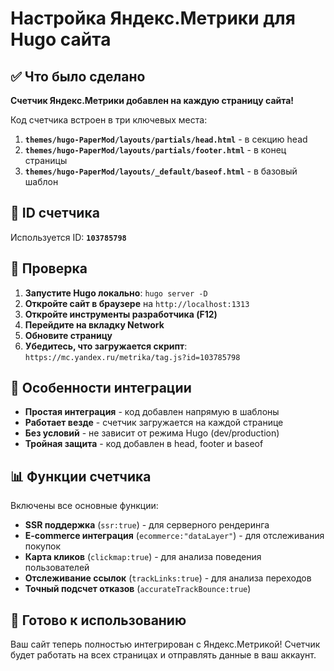 # Настройка Яндекс.Метрики для Hugo сайта

## ✅ Что было сделано

**Счетчик Яндекс.Метрики добавлен на каждую страницу сайта!**

Код счетчика встроен в три ключевых места:
1. **`themes/hugo-PaperMod/layouts/partials/head.html`** - в секцию head
2. **`themes/hugo-PaperMod/layouts/partials/footer.html`** - в конец страницы  
3. **`themes/hugo-PaperMod/layouts/_default/baseof.html`** - в базовый шаблон

## 🎯 ID счетчика

Используется ID: **`103785798`**

## 🧪 Проверка

1. **Запустите Hugo локально**: `hugo server -D`
2. **Откройте сайт в браузере** на `http://localhost:1313`
3. **Откройте инструменты разработчика (F12)**
4. **Перейдите на вкладку Network**
5. **Обновите страницу**
6. **Убедитесь, что загружается скрипт**: `https://mc.yandex.ru/metrika/tag.js?id=103785798`

## 🔧 Особенности интеграции

- **Простая интеграция** - код добавлен напрямую в шаблоны
- **Работает везде** - счетчик загружается на каждой странице
- **Без условий** - не зависит от режима Hugo (dev/production)
- **Тройная защита** - код добавлен в head, footer и baseof

## 📊 Функции счетчика

Включены все основные функции:
- **SSR поддержка** (`ssr:true`) - для серверного рендеринга
- **E-commerce интеграция** (`ecommerce:"dataLayer"`) - для отслеживания покупок
- **Карта кликов** (`clickmap:true`) - для анализа поведения пользователей
- **Отслеживание ссылок** (`trackLinks:true`) - для анализа переходов
- **Точный подсчет отказов** (`accurateTrackBounce:true`)

## 🚀 Готово к использованию

Ваш сайт теперь полностью интегрирован с Яндекс.Метрикой! Счетчик будет работать на всех страницах и отправлять данные в ваш аккаунт.
